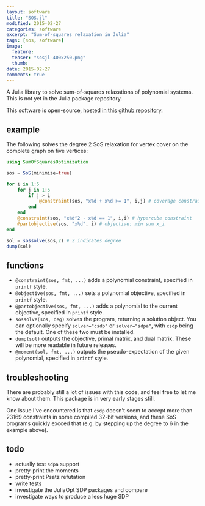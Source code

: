 ```yaml
---
layout: software
title: "SOS.jl"
modified: 2015-02-27
categories: software
excerpt: "Sum-of-squares relaxation in Julia"
tags: [sos, software]
image:
  feature: 
  teaser: "sosjl-400x250.png"
  thumb:
date: 2015-02-27
comments: true
---
```


A Julia library to solve sum-of-squares relaxations of polynomial systems. This is not yet in the Julia package repository.

This software is open-source, hosted [in this github repository](https://github.com/willperry/SumOfSquaresOptimization.jl).

## example

The following solves the degree 2 SoS relaxation for vertex cover on the complete graph on five vertices:

``` julia
using SumOfSquaresOptimization

sos = SoS(minimize=true)

for i in 1:5
    for j in 1:5
        if j > i
            @constraint(sos, "x%d + x%d >= 1", i,j) # coverage constraint
        end
    end
    @constraint(sos, "x%d^2 - x%d == 1", i,i) # hypercube constraint
    @partobjective(sos, "x%d", i) # objective: min sum x_i
end

sol = sossolve(sos,2) # 2 indicates degree
dump(sol)
```

## functions

* `@constraint(sos, fmt, ...)` adds a polynomial constraint, specified in `printf` style.
* `@objective(sos, fmt, ...)` sets a polynomial objective, specified in `printf` style.
* `@partobjective(sos, fmt, ...)` adds a polynomial to the current objective, specified in `printf` style.
* `sossolve(sos, deg)` solves the program, returning a solution object. You can optionally specify `solver="csdp"` or `solver="sdpa"`, with `csdp` being the default. One of these two must be installed.
* `dump(sol)` outputs the objective, primal matrix, and dual matrix. These will be more readable in future releases.
* `@moment(sol, fmt, ...)` outputs the pseudo-expectation of the given polynomial, specified in `printf` style.

## troubleshooting
There are probably still a lot of issues with this code, and feel free to let me know about them. This package is in very early stages still.

One issue I've encountered is that `csdp` doesn't seem to accept more than 23169 constraints in some compiled 32-bit versions, and these SoS programs quickly excced that (e.g. by stepping up the degree to 6 in the example above).

## todo
* actually test `sdpa` support
* pretty-print the moments
* pretty-print Psatz refutation
* write tests
* investigate the JuliaOpt SDP packages and compare
* investigate ways to produce a less huge SDP

